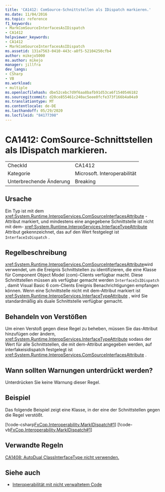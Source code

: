 ```yaml
---
title: 'CA1412: ComSource-Schnittstellen als IDispatch markieren.'
ms.date: 11/04/2016
ms.topic: reference
f1_keywords:
- MarkComSourceInterfacesAsIDispatch
- CA1412
helpviewer_keywords:
- CA1412
- MarkComSourceInterfacesAsIDispatch
ms.assetid: 131a7563-0410-443c-a8f5-52104250cfb4
author: mikejo5000
ms.author: mikejo
manager: jillfra
dev_langs:
- CSharp
- VB
ms.workload:
- multiple
ms.openlocfilehash: dbe52cebc7d9f6aa8bafb91d53ca6f1540546182
ms.sourcegitcommit: d20ce855461c240ac5eee0fcfe373f166b4a04a9
ms.translationtype: MT
ms.contentlocale: de-DE
ms.lasthandoff: 05/29/2020
ms.locfileid: "84177398"
---
```

# <a name="ca1412-mark-comsource-interfaces-as-idispatch"></a>CA1412: ComSource-Schnittstellen als IDispatch markieren.

|||
|-|-|
|CheckId|CA1412|
|Kategorie|Microsoft. Interoperabilität|
|Unterbrechende Änderung|Breaking|

## <a name="cause"></a>Ursache

Ein Typ ist mit dem <xref:System.Runtime.InteropServices.ComSourceInterfacesAttribute> -Attribut markiert, und mindestens eine angegebene Schnittstelle ist nicht mit dem- <xref:System.Runtime.InteropServices.InterfaceTypeAttribute> Attribut gekennzeichnet, das auf den Wert festgelegt ist `InterfaceIsDispatch` .

## <a name="rule-description"></a>Regelbeschreibung

<xref:System.Runtime.InteropServices.ComSourceInterfacesAttribute>wird verwendet, um die Ereignis Schnittstellen zu identifizieren, die eine Klasse für Component Object Model (com)-Clients verfügbar macht. Diese Schnittstellen müssen als verfügbar gemacht werden `InterfaceIsIDispatch` , damit Visual Basic 6 com-Clients Ereignis Benachrichtigungen empfangen können. Wenn eine Schnittstelle nicht mit dem-Attribut markiert ist <xref:System.Runtime.InteropServices.InterfaceTypeAttribute> , wird Sie standardmäßig als duale Schnittstelle verfügbar gemacht.

## <a name="how-to-fix-violations"></a>Behandeln von Verstößen

Um einen Verstoß gegen diese Regel zu beheben, müssen Sie das-Attribut hinzufügen oder ändern, <xref:System.Runtime.InteropServices.InterfaceTypeAttribute> sodass der Wert für alle Schnittstellen, die mit dem-Attribut angegeben werden, auf interfakeisidispatch festgelegt ist <xref:System.Runtime.InteropServices.ComSourceInterfacesAttribute> .

## <a name="when-to-suppress-warnings"></a>Wann sollten Warnungen unterdrückt werden?

Unterdrücken Sie keine Warnung dieser Regel.

## <a name="example"></a>Beispiel

Das folgende Beispiel zeigt eine Klasse, in der eine der Schnittstellen gegen die Regel verstößt.

[!code-csharp[FxCop.Interoperability.MarkIDispatch#1](../code-quality/codesnippet/CSharp/ca1412-mark-comsource-interfaces-as-idispatch_1.cs)]
[!code-vb[FxCop.Interoperability.MarkIDispatch#1](../code-quality/codesnippet/VisualBasic/ca1412-mark-comsource-interfaces-as-idispatch_1.vb)]

## <a name="related-rules"></a>Verwandte Regeln

[CA1408: AutoDual ClassInterfaceType nicht verwenden.](../code-quality/ca1408.md)

## <a name="see-also"></a>Siehe auch

- [Interoperabilität mit nicht verwaltetem Code](/dotnet/framework/interop/index)
